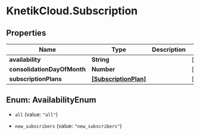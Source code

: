 # KnetikCloud.Subscription

## Properties
Name | Type | Description | Notes
------------ | ------------- | ------------- | -------------
**availability** | **String** |  | [optional] 
**consolidationDayOfMonth** | **Number** |  | [optional] 
**subscriptionPlans** | [**[SubscriptionPlan]**](SubscriptionPlan.md) |  | [optional] 


<a name="AvailabilityEnum"></a>
## Enum: AvailabilityEnum


* `all` (value: `"all"`)

* `new_subscribers` (value: `"new_subscribers"`)




